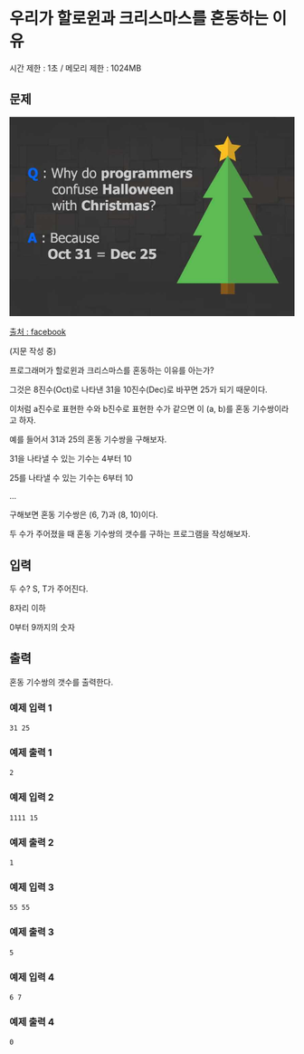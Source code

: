 # 우리가 할로윈과 크리스마스를 혼동하는 이유

시간 제한 : 1초 / 메모리 제한 : 1024MB

## 문제

![confuse_pair_img.jpg](./images/confuse_pair_img.jpg)

[출처 : facebook](https://www.facebook.com/programminggeeks.in/photos/a.662730397199553/1028262260646363/)



(지문 작성 중)



프로그래머가 할로윈과 크리스마스를 혼동하는 이유를 아는가?

그것은 8진수(Oct)로 나타낸 31을 10진수(Dec)로 바꾸면 25가 되기 때문이다. 



이처럼 a진수로 표현한 수와 b진수로 표현한 수가 같으면 이 (a, b)를 혼동 기수쌍이라고 하자.

예를 들어서 31과 25의 혼동 기수쌍을 구해보자.

31을 나타낼 수 있는 기수는 4부터 10

25를 나타낼 수 있는 기수는 6부터 10

...

구해보면 혼동 기수쌍은 (6, 7)과 (8, 10)이다.



두 수가 주어졌을 때 혼동 기수쌍의 갯수를 구하는 프로그램을 작성해보자.



## 입력

두 수? S, T가 주어진다.

8자리 이하

0부터 9까지의 숫자

## 출력

혼동 기수쌍의 갯수를 출력한다.



### 예제 입력 1

```
31 25
```

### 예제 출력 1

```
2
```

### 예제 입력 2

```
1111 15
```

### 예제 출력 2

```
1
```

### 예제 입력 3

```
55 55
```

### 예제 출력 3

```
5
```

### 예제 입력 4

```
6 7
```

### 예제 출력 4

```
0
```



